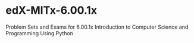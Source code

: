 # edX-MITx-6.00.1x
Problem Sets and Exams for 6.00.1x Introduction to Computer Science and Programming Using Python
